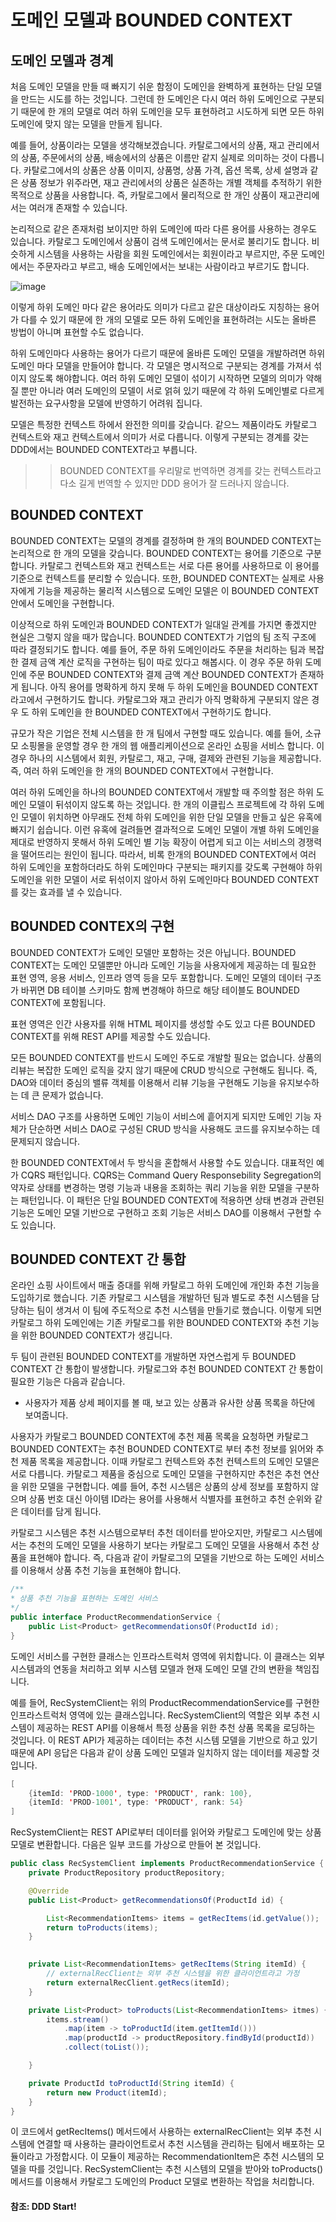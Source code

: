 # 도메인 모델과 BOUNDED CONTEXT

## 도메인 모델과 경계

처음 도메인 모델을 만들 때 빠지기 쉬운 함정이 도메인을 완벽하게 표현하는 단일 모델을 만드는 시도를 하는 것입니다. 그런데 한 도메인은 다시 여러 하위 도메인으로 구분되기 때문에 한 개의 모델로 여러 하위 도메인을 모두 표현하려고 시도하게 되면 모든 하위 도메인에 맞지 않는 모델을 만들게 됩니다.

예를 들어, 상품이라는 모델을 생각해보겠습니다. 카탈로그에서의 상품, 재고 관리에서의 상품, 주문에서의 상품, 배송에서의 상품은 이름만 같지 실제로 의미하는 것이 다릅니다. 카탈로그에서의 상품은 상품 이미지, 상품명, 상품 가격, 옵션 목록, 상세 설명과 같은 상품 정보가 위주라면, 재고 관리에서의 상품은 실존하는 개별 객체를 추적하기 위한 목적으로 상품을 사용합니다. 즉, 카탈로그에서 물리적으로 한 개인 상품이 재고관리에서는 여러개 존재할 수 있습니다.

논리적으로 같은 존재처럼 보이지만 하위 도메인에 따라 다른 용어를 사용하는 경우도 있습니다. 카탈로그 도메인에서 상품이 검색 도메인에서는 문서로 불리기도 합니다. 
비슷하게 시스템을 사용하는 사람을 회원 도메인에서는 회원이라고 부르지만, 주문 도메인에서는 주문자라고 부르고, 배송 도메인에서는 보내는 사람이라고 부르기도 합니다.

![image](https://user-images.githubusercontent.com/22395934/102223545-32e45a80-3f28-11eb-96c3-3debb1249ed7.png)

이렇게 하위 도메인 마다 같은 용어라도 의미가 다르고 같은 대상이라도 지칭하는 용어가 다를 수 있기 때문에 한 개의 모델로 모든 하위 도메인을 표현하려는 시도는 올바른 방법이 아니며 표현할 수도 없습니다.

하위 도메인마다 사용하는 용어가 다르기 때문에 올바른 도메인 모델을 개발하려면 하위 도메인 마다 모델을 만들어야 합니다. 각 모델은 명시적으로 구분되는 경계를 가져서 섞이지 않도록 해야합니다. 여러 하위 도메인 모델이 섞이기 시작하면 모델의 의미가 약해질 뿐만 아니라 여러 도메인의 모델이 서로 얽혀 있기 때문에 각 하위 도메인별로 다르게 발전하는 요구사항을 모델에 반영하기 어려워 집니다.

모델은 특정한 컨텍스트 하에서 완전한 의미를 갖습니다. 같으느 제품이라도 카탈로그 컨텍스트와 재고 컨텍스트에서 의미가 서로 다릅니다. 이렇게 구분되는 경계를 갖는 DDD에서는 BOUNDED CONTEXT라고 부릅니다.

>>BOUNDED CONTEXT를 우리말로 번역하면 경계를 갖는 컨텍스트라고 다소 길게 번역할 수 있지만 DDD 용어가 잘 드러나지 않습니다.

## BOUNDED CONTEXT

BOUNDED CONTEXT는 모델의 경계를 결정하며 한 개의 BOUNDED CONTEXT는 논리적으로 한 개의 모델을 갖습니다. BOUNDED CONTEXT는 용어를 기준으로 구분합니다. 카탈로그 컨텍스트와 재고 컨텍스트는 서로 다른 용어를 사용하므로 이 용어를 기준으로 컨텍스트를 분리할 수 있습니다. 또한, BOUNDED CONTEXT는 실제로 사용자에게 기능을 제공하는 물리적 시스템으로 도메인 모델은 이 BOUNDED CONTEXT안에서 도메인을 구현합니다.

이상적으로 하위 도메인과 BOUNDED CONTEXT가 일대일 관계를 가지면 좋겠지만 현실은 그렇지 않을 때가 많습니다. BOUNDED CONTEXT가 기업의 팀 조직 구조에 따라 결정되기도 합니다. 예를 들어, 주문 하위 도메인이라도 주문을 처리하는 팀과 복잡한 결제 금액 계산 로직을 구현하는 팀이 따로 있다고 해봅시다. 이 경우 주문 하위 도메인에 주문 BOUNDED CONTEXT와 결제 금액 계산 BOUNDED CONTEXT가 존재하게 됩니다. 아직 용어를 명확하게 하지 못해 두 하위 도메인을 BOUNDED CONTEXT라고에서 구현하기도 합니다. 카탈로그와 재고 관리가 아직 명확하게 구분되지 않은 경우 도 하위 도메인을 한 BOUNDED CONTEXT에서 구현하기도 합니다.

규모가 작은 기업은 전체 시스템을 한 개 팀에서 구현할 때도 있습니다. 예를 들어, 소규모 소핑몰을 운영할 경우 한 개의 웹 애플리케이션으로 온라인 쇼핑을 서비스 합니다. 이 경우 하나의 시스템에서 회원, 카탈로그, 재고, 구매, 결제와 관련된 기능을 제공합니다. 즉, 여러 하위 도메인을 한 개의 BOUNDED CONTEXT에서 구현합니다.

여러 하위 도메인을 하나의 BOUNDED CONTEXT에서 개발할 때 주의할 점은 하위 도메인 모델이 뒤섞이지 않도록 하는 것입니다. 한 개의 이클립스 프로젝트에 각 하위 도메인 모델이 위치하면 아무래도 전체 하위 도메인을 위한 단일 모델을 만들고 싶은 유혹에 빠지기 쉽습니다. 이런 유혹에 걸려들면 결과적으로 도메인 모델이 개별 하위 도메인을 제대로 반영하지 못해서 하위 도메인 별 기능 확장이 어렵게 되고 이는 서비스의 경쟁력을 떨어뜨리는 원인이 됩니다. 따라서, 비록 한개의 BOUNDED CONTEXT에서 여러 하위 도메인을 포함하더라도 하위 도메인마다 구분되는 패키지를 갖도록 구현해야 하위 도메인을 위한 모델이 서로 뒤섞이지 않아서 하위 도메인마다 BOUNDED CONTEXT를 갖는 효과를 낼 수 있습니다.


## BOUNDED CONTEX의 구현

BOUNDED CONTEXT가 도메인 모델만 포함하는 것은 아닙니다. BOUNDED CONTEXT는 도메인 모델뿐만 아니라 도메인 기능을 사용자에게 제공하는 데 필요한 표현 영역, 응용 서비스, 인프라 영역 등을 모두 포함합니다. 도메인 모델의 데이터 구조가 바뀌면 DB 테이블 스키마도 함께 변경해야 하므로 해당 테이블도 BOUNDED CONTEXT에 포함됩니다.

표현 영역은 인간 사용자를 위해 HTML 페이지를 생성할 수도 있고 다른 BOUNDED CONTEXT를 위해 REST API를 제공할 수도 있습니다.

모든 BOUNDED CONTEXT를 반드시 도메인 주도로 개발할 필요는 없습니다. 상품의 리뷰는 복잡한 도메인 로직을 갖지 않기 때문에 CRUD 방식으로 구현해도 됩니다. 즉, DAO와 데이터 중심의 밸류 객체를 이용해서 리뷰 기능을 구현해도 기능을 유지보수하는 데 큰 문제가 없습니다.

서비스 DAO 구조를 사용하면 도메인 기능이 서비스에 흩어지게 되지만 도메인 기능 자체가 단순하면 서비스 DAO로 구성된 CRUD 방식을 사용해도 코드를 유지보수하는 데 문제되지 않습니다.

한 BOUNDED CONTEXT에서 두 방식을 혼합해서 사용할 수도 있습니다. 대표적인 예가 CQRS 패턴입니다. CQRS는 Command Query Responsebility Segregation의 약자로 상태를 변경하는 명령 기능과 내용을 조회하는 쿼리 기능을 위한 모델을 구분하는 패턴입니다. 
이 패턴은 단일 BOUNDED CONTEXT에 적용하면 상태 변경과 관련된 기능은 도메인 모델 기반으로 구현하고 조회 기능은 서비스 DAO를 이용해서 구현할 수도 있습니다.

## BOUNDED CONTEXT 간 통합

온라인 쇼핑 사이트에서 매출 증대를 위해 카탈로그 하위 도메인에 개인화 추천 기능을 도입하기로 했습니다. 기존 카탈로그 시스템을 개발하던 팀과 별도로 추천 시스템을 담당하는 팀이 생겨서 이 팀에 주도적으로 추천 시스템을 만들기로 했습니다. 이렇게 되면 카탈로그 하위 도메인에는 기존 카탈로그를 위한 BOUNDED CONTEXT와 추천 기능을 위한 BOUNDED CONTEXT가 생깁니다.

두 팀이 관련된 BOUNDED CONTEXT를 개발하면 자연스럽게 두 BOUNDED CONTEXT 간 통합이 발생합니다. 카탈로그와 추천 BOUNDED CONTEXT 간 통합이 필요한 기능은 다음과 같습니다.

- 사용자가 제품 상세 페이지를 볼 때, 보고 있는 상품과 유사한 상품 목록을 하단에 보여줍니다.

사용자가 카탈로그 BOUNDED CONTEXT에 추천 제품 목록을 요청하면 카탈로그 BOUNDED CONTEXT는 추천 BOUNDED CONTEXT로 부터 추천 정보를 읽어와 추천 제품 목록을 제공합니다. 이때 카탈로그 컨텍스트와 추천 컨텍스트의 도메인 모델은 서로 다릅니다. 카탈로그 제품을 중심으로 도메인 모델을 구현하지만 추천은 추천 연산을 위한 모델을 구현합니다. 예를 들어, 추천 시스템은 상품의 상세 정보를 포함하지 않으며 상품 번호 대신 아이템 ID라는 용어를 사용해서 식별자를 표현하고 추천 순위와 같은 데이터를 담게 됩니다.

카탈로그 시스템은 추천 시스템으로부터 추천 데이터를 받아오지만, 카탈로그 시스템에서는 추천의 도메인 모델을 사용하기 보다는 카탈로그 도메인 모델을 사용해서 추천 상품을 표현해야 합니다. 즉, 다음과 같이 카탈로그의 모델을 기반으로 하는 도메인 서비스를 이용해서 상품 추천 기능을 표현해야 합니다.


```java
/**
* 상품 추천 기능을 표현하는 도메인 서비스
*/
public interface ProductRecommendationService {
    public List<Product> getRecommendationsOf(ProductId id);
}
```

도메인 서비스를 구현한 클래스는 인프라스트럭처 영역에 위치합니다. 이 클래스는 외부 시스템과의 연동을 처리하고 외부 시스템 모델과 현재 도메인 모델 간의 변환을 책임집니다.

예를 들어, RecSystemClient는 위의 ProductRecommendationService를 구현한 인프라스트럭처 영역에 있는 클래스입니다. RecSystemClient의 역할은 외부 추천 시스템이 제공하는 REST API를 이용해서 특정 상품을 위한 추천 상품 목록을 로딩하는 것입니다. 이 REST API가 제공하는 데이터는 추천 시스템 모델을 기반으로 하고 있기 때문에 API 응답은 다음과 같이 상품 도메인 모델과 일치하지 않는 데이터를 제공할 것입니다.

```java
[
    {itemId: 'PROD-1000', type: 'PRODUCT', rank: 100},
    {itemId: 'PROD-1001', type: 'PRODUCT', rank: 54}
]
```

RecSystemClient는 REST API로부터 데이터를 읽어와 카탈로그 도메인에 맞는 상품모델로 변환합니다. 다음은 일부 코드를 가상으로 만들어 본 것입니다.

```java
public class RecSystemClient implements ProductRecommendationService {
    private ProductRepository productRepository;

    @Override
    public List<Product> getRecommendationsOf(ProductId id) {

        List<RecommendationItems> items = getRecItems(id.getValue());
        return toProducts(items);
    }

    
    private List<RecommendationItems> getRecItems(String itemId) {
        // externalRecClient는 외부 추천 시스템을 위한 클라이언트라고 가정
        return externalRecClient.getRecs(itemId);
    }

    private List<Product> toProducts(List<RecommendationItems> itmes) {
        items.stream()
            .map(item -> toProductId(item.getItemId()))
            .map(productId -> productRepository.findById(productId))
            .collect(toList());

    }

    private ProductId toProductId(String itemId) {
        return new Product(itemId);
    }
}
```

이 코드에서 getRecItems() 메서드에서 사용하는 externalRecClient는 외부 추천 시스템에 연결할 때 사용하는 클라이언트로서 추천 시스템을 관리하는 팀에서 배포하는 모듈이라고 가정합시다. 이 모듈이 제공하는 RecommendationItem은 추천 시스템의 모델을 따를 것입니다. RecSystemClient는 추천 시스템의 모델을 받아와 toProducts() 메서드를 이용해서 카탈로그 도메인의 Product 모델로 변환하는 작업을 처리합니다.


#### 참조: DDD Start!

